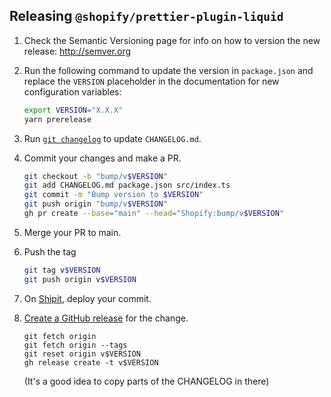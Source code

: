 ## Releasing `@shopify/prettier-plugin-liquid`

1. Check the Semantic Versioning page for info on how to version the new release: http://semver.org

2. Run the following command to update the version in `package.json` and replace the `VERSION` placeholder in the documentation for new configuration variables:

   ```bash
   export VERSION="X.X.X"
   yarn prerelease
   ```

3. Run [`git changelog`](https://github.com/tj/git-extras) to update `CHANGELOG.md`.

4. Commit your changes and make a PR.

   ```bash
   git checkout -b "bump/v$VERSION"
   git add CHANGELOG.md package.json src/index.ts
   git commit -m "Bump version to $VERSION"
   git push origin "bump/v$VERSION"
   gh pr create --base="main" --head="Shopify:bump/v$VERSION"
   ```

5. Merge your PR to main.

6. Push the tag

   ```bash
   git tag v$VERSION
   git push origin v$VERSION
   ```

8. On [Shipit](https://shipit.shopify.io/shopify/prettier-plugin-liquid), deploy your commit.

9. [Create a GitHub release](https://github.com/Shopify/prettier-plugin-liquid/releases/new) for the change.

   ```
   git fetch origin
   git fetch origin --tags
   git reset origin v$VERSION
   gh release create -t v$VERSION
   ```

   (It's a good idea to copy parts of the CHANGELOG in there)
